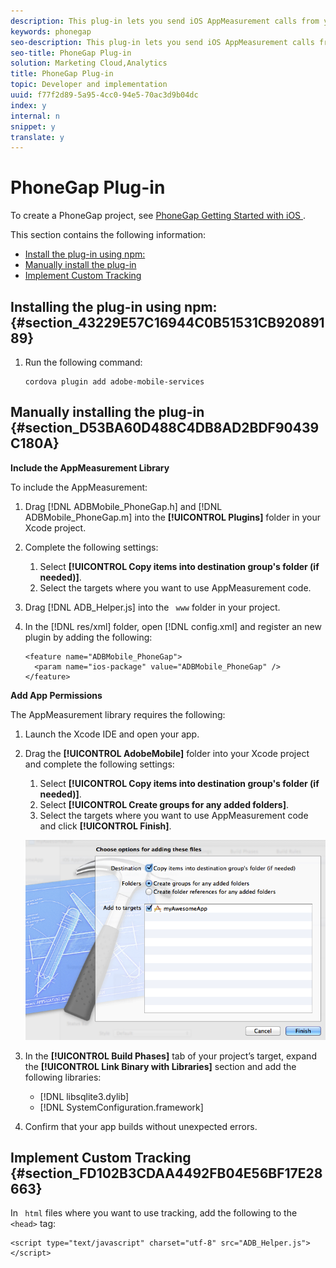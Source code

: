```yaml
---
description: This plug-in lets you send iOS AppMeasurement calls from your PhoneGap project.
keywords: phonegap
seo-description: This plug-in lets you send iOS AppMeasurement calls from your PhoneGap project.
seo-title: PhoneGap Plug-in
solution: Marketing Cloud,Analytics
title: PhoneGap Plug-in
topic: Developer and implementation
uuid: f77f2d89-5a95-4cc0-94e5-70ac3d9b04dc
index: y
internal: n
snippet: y
translate: y
---
```


# PhoneGap Plug-in

To create a PhoneGap project, see [ PhoneGap Getting Started with iOS ](http://docs.phonegap.com/getting-started/). 

This section contains the following information: 

* [ Install the plug-in using npm: ](../phonegap/phonegap.md#section_43229E57C16944C0B51531CB92089189)
* [ Manually install the plug-in ](../phonegap/phonegap.md#section_D53BA60D488C4DB8AD2BDF90439C180A)
* [ Implement Custom Tracking ](../phonegap/phonegap.md#section_FD102B3CDAA4492FB04E56BF17E28663)

## Installing the plug-in using npm: {#section_43229E57C16944C0B51531CB92089189}


1. Run the following command: 
   ```
   cordova plugin add adobe-mobile-services
   ```



## Manually installing the plug-in {#section_D53BA60D488C4DB8AD2BDF90439C180A}

**Include the AppMeasurement Library** 

To include the AppMeasurement: 


1. Drag [!DNL  ADBMobile_PhoneGap.h] and  [!DNL  ADBMobile_PhoneGap.m] into the **[!UICONTROL  Plugins]** folder in your Xcode project. 

1. Complete the following settings: 


    1. Select **[!UICONTROL  Copy items into destination group's folder (if needed)]**.
    1. Select the targets where you want to use AppMeasurement code.


1. Drag [!DNL  ADB_Helper.js] into the ` www` folder in your project. 

1. In the [!DNL  res/xml] folder, open [!DNL  config.xml] and register an new plugin by adding the following: 
   ```
   <feature name="ADBMobile_PhoneGap"> 
     <param name="ios-package" value="ADBMobile_PhoneGap" /> 
   </feature>
   ```




**Add App Permissions** 

The AppMeasurement library requires the following: 


1. Launch the Xcode IDE and open your app. 

1. Drag the **[!UICONTROL  AdobeMobile]** folder into your Xcode project and complete the following settings: 


    1. Select **[!UICONTROL  Copy items into destination group's folder (if needed)]**.
    1. Select **[!UICONTROL  Create groups for any added folders]**.
    1. Select the targets where you want to use AppMeasurement code and click **[!UICONTROL  Finish]**.


   ![](assets/xcode-settings.png) 

1. In the **[!UICONTROL  Build Phases]** tab of your project’s target, expand the **[!UICONTROL  Link Binary with Libraries]** section and add the following libraries: 
    * [!DNL  libsqlite3.dylib]
    * [!DNL  SystemConfiguration.framework]

1. Confirm that your app builds without unexpected errors.


## Implement Custom Tracking {#section_FD102B3CDAA4492FB04E56BF17E28663}

In ` html` files where you want to use tracking, add the following to the ` <head>` tag: 

```
<script type="text/javascript" charset="utf-8" src="ADB_Helper.js"></script>
```
